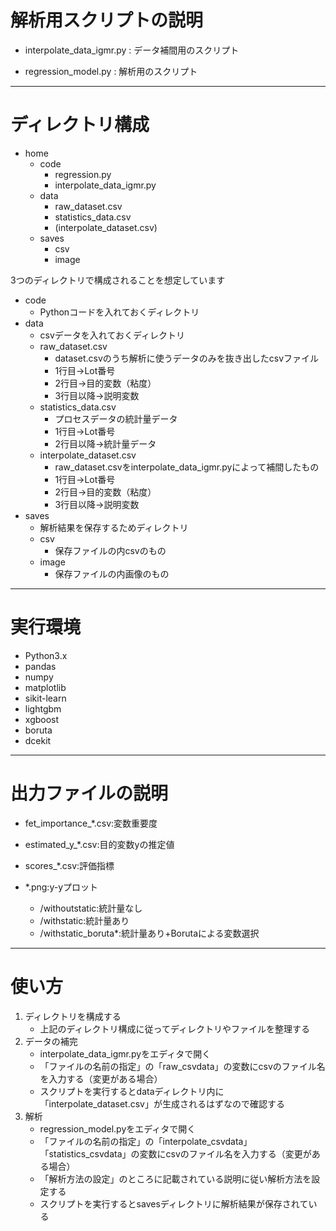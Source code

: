 # 解析用スクリプトの説明  
- interpolate_data_igmr.py : データ補間用のスクリプト  
* regression_model.py : 解析用のスクリプト  

---

# ディレクトリ構成
- home  
    - code  
        - regression.py  
        - interpolate_data_igmr.py  
    - data  
        - raw_dataset.csv  
        - statistics_data.csv  
        - (interpolate_dataset.csv)  
    - saves  
        - csv  
        - image  

3つのディレクトリで構成されることを想定しています

- code  
    - Pythonコードを入れておくディレクトリ  
- data  
    - csvデータを入れておくディレクトリ
    - raw_dataset.csv
        - dataset.csvのうち解析に使うデータのみを抜き出したcsvファイル
        - 1行目->Lot番号
        - 2行目->目的変数（粘度）
        - 3行目以降->説明変数
    - statistics_data.csv
        - プロセスデータの統計量データ
        - 1行目->Lot番号
        - 2行目以降->統計量データ
    - interpolate_dataset.csv
        - raw_dataset.csvをinterpolate_data_igmr.pyによって補間したもの
        - 1行目->Lot番号
        - 2行目->目的変数（粘度）
        - 3行目以降->説明変数
- saves
    - 解析結果を保存するためディレクトリ
    - csv
        - 保存ファイルの内csvのもの
    - image
        - 保存ファイルの内画像のもの

***

# 実行環境
- Python3.x
- pandas
- numpy
- matplotlib
- sikit-learn
- lightgbm
- xgboost
- boruta
- dcekit

***

# 出力ファイルの説明
- fet_importance_*.csv:変数重要度
- estimated_y_*.csv:目的変数yの推定値
- scores_*.csv:評価指標
- *.png:y-yプロット

    - /withoutstatic:統計量なし
    - /withstatic:統計量あり
    - /withstatic_boruta*:統計量あり+Borutaによる変数選択

***

# 使い方
1. ディレクトリを構成する
    - 上記のディレクトリ構成に従ってディレクトリやファイルを整理する
2. データの補完
    - interpolate_data_igmr.pyをエディタで開く
    - 「ファイルの名前の指定」の「raw_csvdata」の変数にcsvのファイル名を入力する（変更がある場合）
    - スクリプトを実行するとdataディレクトリ内に「interpolate_dataset.csv」が生成されるはずなので確認する
3. 解析
    - regression_model.pyをエディタで開く
    - 「ファイルの名前の指定」の「interpolate_csvdata」「statistics_csvdata」の変数にcsvのファイル名を入力する（変更がある場合）
    - 「解析方法の設定」のところに記載されている説明に従い解析方法を設定する
    - スクリプトを実行するとsavesディレクトリに解析結果が保存されている
